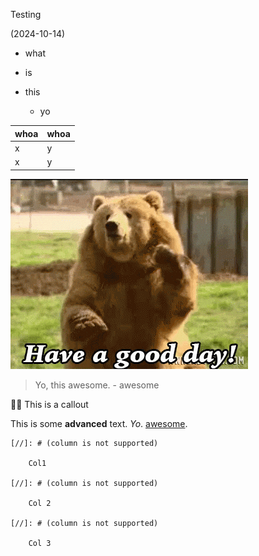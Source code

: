 Testing

(2024-10-14) 

- what 

- is 

- this

	- yo

 | whoa | whoa | 
 | ---- | ---- | 
 | x | y | 
 | x | y | 

![giphy](23a4718b_giphy.gif)

> Yo, this awesome. - awesome

👌🏻 This is a callout

This is some **advanced** text. *Yo*. [awesome](https://google.com/).

[//]: # (column_list is not supported)

	[//]: # (column is not supported)

		Col1

	[//]: # (column is not supported)

		Col 2

	[//]: # (column is not supported)

		Col 3

<br/>

